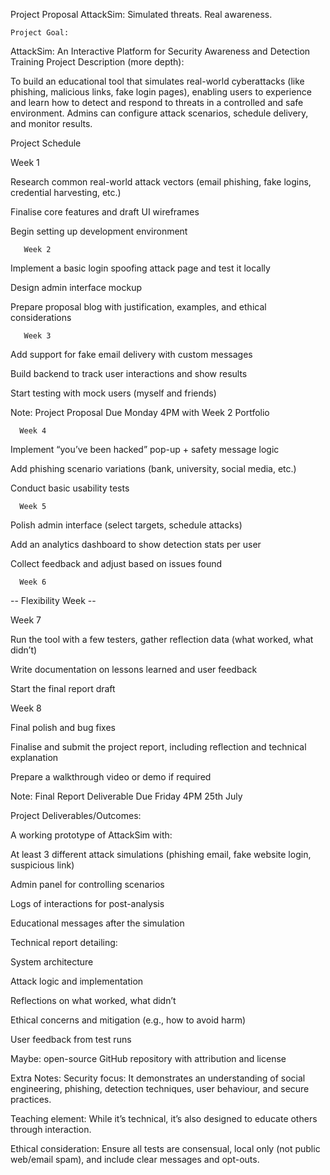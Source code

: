 Project Proposal
AttackSim: Simulated threats. Real awareness.
 

    Project Goal:

AttackSim: An Interactive Platform for Security Awareness and Detection Training
   Project Description (more depth):

To build an educational tool that simulates real-world cyberattacks (like phishing, malicious links, fake login pages), enabling users to experience and learn how to detect and respond to threats in a controlled and safe environment. Admins can configure attack scenarios, schedule delivery, and monitor results.

   Project Schedule

   Week 1

 

Research common real-world attack vectors (email phishing, fake logins, credential harvesting, etc.)

Finalise core features and draft UI wireframes

Begin setting up development environment

       Week 2

Implement a basic login spoofing attack page and test it locally

Design admin interface mockup

Prepare proposal blog with justification, examples, and ethical considerations

       Week 3

Add support for fake email delivery with custom messages

Build backend to track user interactions and show results

Start testing with mock users (myself and friends)

Note: Project Proposal Due Monday 4PM with Week 2 Portfolio

      Week 4

Implement “you’ve been hacked” pop-up + safety message logic

Add phishing scenario variations (bank, university, social media, etc.)

Conduct basic usability tests

      Week 5

Polish admin interface (select targets, schedule attacks)

Add an analytics dashboard to show detection stats per user

Collect feedback and adjust based on issues found

      Week 6   

-- Flexibility Week --

 

 Week 7

Run the tool with a few testers, gather reflection data (what worked, what didn’t)

Write documentation on lessons learned and user feedback

Start the final report draft

 

Week 8

Final polish and bug fixes

Finalise and submit the project report, including reflection and technical explanation

Prepare a walkthrough video or demo if required

Note: Final Report Deliverable Due Friday 4PM 25th July

   Project Deliverables/Outcomes:   

 

A working prototype of AttackSim with:

At least 3 different attack simulations (phishing email, fake website login, suspicious link)

Admin panel for controlling scenarios

Logs of interactions for post-analysis

Educational messages after the simulation

Technical report detailing:

System architecture

Attack logic and implementation

Reflections on what worked, what didn’t

Ethical concerns and mitigation (e.g., how to avoid harm)

User feedback from test runs

Maybe: open-source GitHub repository with attribution and license

 

Extra Notes:
Security focus: It demonstrates an understanding of social engineering, phishing, detection techniques, user behaviour, and secure practices.

Teaching element: While it’s technical, it’s also designed to educate others through interaction.

Ethical consideration: Ensure all tests are consensual, local only (not public web/email spam), and include clear messages and opt-outs.

